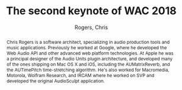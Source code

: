 --- 
title: "The second keynote of WAC 2018" 
abstract: "Chris Rogers is a software architect, specializing in audio production tools and music applications. Previously he worked at Google, where he developed the Web Audio API and other advanced web platform technologies. At Apple he was a principal designer of the Audio Units plugin architecture, and developed many of the ones shipping on Mac OS X and iOS, including the AUMatrixReverb, and the AUTimePitch time-stretching algorithm. He's also worked for Macromedia, Motorola, Wolfram Research, and IRCAM where he worked on SVP and developed the original AudioSculpt application." 
address: "Berlin" 
author: "Rogers, Chris"
webAuthor: "Chris Rogers" 
booktitle: "Proceedings of the International Web Audio Conference" 
editor: "Monschke, Jan and Guttandin, Christoph and Schnell, Norbert and Jenkinson, Thomas and Schaedler, Jack" 
month: "Proceedings of the International Web Audio Conference"
pages: "" 
publisher: "TU Berlin" 
series: "WAC '18"
track: "Keynote"  
year: "2018" 
id: "2018_KN2" 
tags: year2018
media: https://www.youtube.com/watch?v=iXxxQYOicy8 
pdflink: none
ISSN: 2663-5844
---